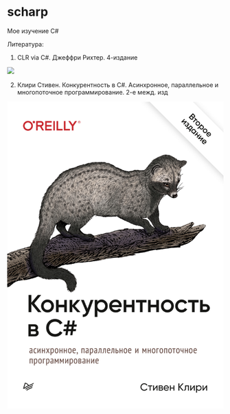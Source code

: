 # scharp

Мое изучение C#

Литература:

1. CLR via C#. Джеффри Рихтер. 4-издание

![](images/clr_via_C#.png)

2. Клири Стивен. Конкурентность в C#. Асинхронное, параллельное и многопоточное программирование. 2-е межд. изд

![](images/concurrency.png)